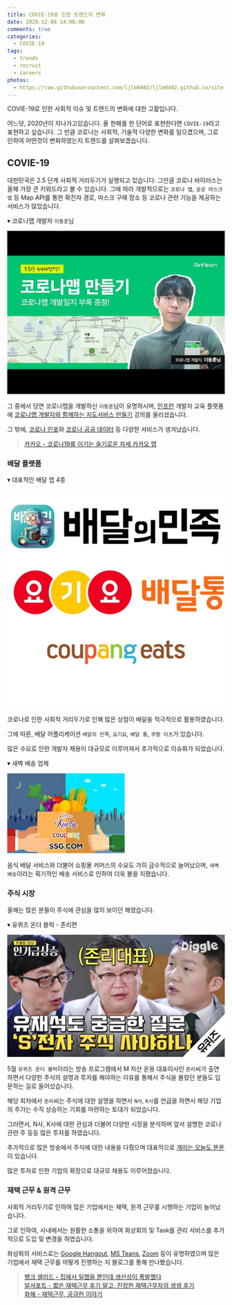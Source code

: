 ```yaml
---
title: COVIE-19로 인한 트렌드의 변화
date: 2020-12-08 14:00:00
comments: true
categories:
  - COVIE-19
tags:
  - trends
  - recruit
  - careers
photos:
  - https://raw.githubusercontent.com/ljlm0402/ljlm0402.github.io/site-images/covie-19/logo.jpg
---
```


COVIE-19로 인한 사회적 이슈 및 트렌드의 변화에 대한 고촬입니다.

<!-- more -->

어느덧, 2020년이 지나가고있습니다. 올 한해를 한 단어로 표현한다면 `COVIE-19`라고 표현하고 싶습니다. 그 만큼 코로나는 사회적, 기술적 다양한 변화를 일으켰으며, 그로 인하여 어떤것이 변화하였는지 트렌드를 살펴보겠습니다.

## COVIE-19

대한민국은 2.5 단계 사회적 거리두기가 실행되고 있습니다. 그만큼 코로나 바이러스는 올해 가장 큰 키워드라고 볼 수 있습니다. 그에 따라 개발적으로는 `코로나 맵`, `공공 마스크 앱` 등 Map API를 통한 확진자 경로, 마스크 구매 장소 등 코로나 관련 기능을 제공하는 서비스가 많았습니다.

▾ 코로나맵 개발자 `이동훈`님

![](https://raw.githubusercontent.com/ljlm0402/ljlm0402.github.io/site-images/covie-19/1.jpg)

그 중에서 당연 코로나맵을 개발하신 `이동훈`님이 유명하시며, [인프런]() 개발자 교육 플랫폼에 [코로나맵 개발자와 함께하는 지도서비스 만들기](https://www.inflearn.com/course/%EC%BD%94%EB%A1%9C%EB%82%98%EB%A7%B5-%EC%A7%80%EB%8F%84%EC%84%9C%EB%B9%84%EC%8A%A4#) 강의를 올리셨습니다.

그 밖에, [코로나 인포](https://coronas.info/)와 [코로나 공공 데이터](https://www.data.go.kr/tcs/eds/idt/selectIssueData.do?issueId=372154) 등 다양한 서비스가 생겨났습니다.

> [카카오 - 코로나19를 이기는 슬기로운 자세 카카오 맵](https://tech.kakao.com/2020/05/15/kakaomap-covid-19/)

### 배달 플랫폼

▾ 대표적인 배달 앱 4종

![](https://raw.githubusercontent.com/ljlm0402/ljlm0402.github.io/site-images/covie-19/2.jpg)

코로나로 인한 사회적 거리두기로 인해 많은 상점이 배달을 적극적으로 활용하였습니다.

그에 따른, 배달 어플리케이션 `배달의 민족`, `요기요`, `배달 통`, `쿠팡 이츠`가 있습니다.

많은 수요로 인한 개발자 채용이 대규모로 이루어져서 추가적으로 이슈화가 되었습니다.

▾ 새벽 배송 업체

![](https://raw.githubusercontent.com/ljlm0402/ljlm0402.github.io/site-images/covie-19/3.jpeg)

음식 배달 서비스와 더불어 쇼핑몰 커머스의 수요도 가히 급수적으로 늘어났으며, `새벽 배송`이라는 획기적인 배송 서비스로 인하여 더욱 불을 지폈습니다.

### 주식 시장

올해는 많은 분들이 주식에 관심을 많이 보이던 해였습니다.

▾ 유퀴즈 온더 블럭 - 존리편

![](https://raw.githubusercontent.com/ljlm0402/ljlm0402.github.io/site-images/covie-19/4.jpg)

5월 `유퀴즈 온더 블럭`이라는 방송 프로그램에서 M 자산 운용 대표이사인 `존리`씨가 출연하면서 다양한 주식의 설명과 투자를 해야하는 이유를 통해서 주식을 몰랐던 분들도 입문하는 길로 들어섰습니다.

해당 회차에서 `존리`씨는 주식에 대한 설명을 하면서 `N사`, `K사`를 언급을 하면서 해당 기업의 주가는 수직 상승하는 기회를 마련하는 토대가 되었습니다.

그러면서, N사, K사에 대한 관심과 더불어 다양한 시장을 분석하며 앞서 설명한 코로나 관련 주 등등 많은 투자를 하였습니다.

추가적으로 많은 방송에서 주식에 대한 내용을 다뤘으며 대표적으로 [개미는 오늘도 뚠뚠](https://tv.kakao.com/channel/3647847/video)이 있습니다.

많은 투자로 인한 기업의 확장으로 대규모 채용도 이루어졌습니다.

### 재택 근무 & 원격 근무

사회적 거리두기로 인하여 많은 기업에서는 재택, 원격 근무를 시행하는 기업이 늘어났습니다.

그로 인하여, 사내에서는 원활한 소통을 위하여 화상회의 및 Task를 관리 서비스를 추가적으로 도입 및 변경을 하였습니다.

화상회의 서비스로는 [Google Hangout](https://hangouts.google.com/?hl=ko), [MS Teans](https://www.microsoft.com/ko-kr/microsoft-365/microsoft-teams/group-chat-software), [Zoom](https://zoom.us/) 등이 유명하였으며 많은 기업에서 재택 근무를 어떻게 진행하는 지 블로그를 통해 만나봤습니다.

> [뱅크 샐러드 - 집에서 일했을 뿐인데 생산성이 폭발했다](https://blog.banksalad.com/tech/work-from-home/)<br />[알서포트 - 짧은 재택근무 후기 말고, 진정한 재택근무자의 생생 후기](https://blog.rsupport.com/entry/%EC%A7%A7%EC%9D%80-%EC%9E%AC%ED%83%9D%EA%B7%BC%EB%AC%B4-%ED%9B%84%EA%B8%B0-%EB%A7%90%EA%B3%A0-%EC%A7%84%EC%A0%95%ED%95%9C-%EC%9E%90%ED%83%9D%EA%B7%BC%EB%AC%B4%EC%9E%90%EC%9D%98-%EC%83%9D%EC%83%9D-%ED%9B%84%EA%B8%B0-feat-%EC%95%8C%EC%84%9C%ED%8F%AC%ED%8A%B8)<br />[화해 - 재택근무, 궁금한 이야기](http://blog.hwahae.co.kr/all/hwahaeteam/culture/3086/)
